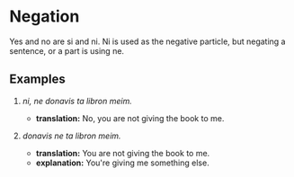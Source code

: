 # Negation

Yes and no are si and ni. Ni is used as the negative particle, but negating a sentence,
or a part is using ne.

## Examples

1. _ni, ne donavis ta libron meim._

    - **translation:** No, you are not giving the book to me.

1. _donavis ne ta libron meim._

    - **translation:** You are not giving the book to me.
    - **explanation:** You're giving me something else.
